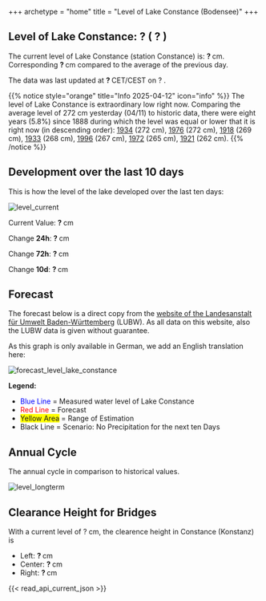+++
archetype = "home"
title = "Level of Lake Constance (Bodensee)"
+++

<h2>Level of Lake Constance: <span id=website_api_current_level_head> ? </span> (<span id=website_api_change_vs_yesterday_head> ? </span>) </h2>

The current level of Lake Constance (station Constance) is: <b><span id=website_api_current_level> ? </span></b> cm. Corresponding <b><span id=website_api_change_vs_yesterday> ? </span></b> cm compared to the average of the previous day.

The data was last updated at <b><span id=website_api_mostrecent_time> ? </span></b> CET/CEST on <span id=website_api_mostrecent_date> ? </span>.

{{% notice style="orange" title="Info 2025-04-12" icon="info" %}}
The level of Lake Constance is extraordinary low right now. Comparing the average level of 272 cm yesterday (04/11) to historic data, there were eight years (5.8%) since 1888 during which the level was equal or lower that it is right now (in descending order): [1934](https://www.pegel-konstanz.de/en/01_historische_daten/1930-1939/index.html#1934) (272 cm), [1976](https://www.pegel-konstanz.de/en/01_historische_daten/1970-1979/index.html#1976) (272 cm), [1918](https://www.pegel-konstanz.de/en/01_historische_daten/1910-1919/index.html#1918) (269 cm), [1933](https://www.pegel-konstanz.de/en/01_historische_daten/1930-1939/index.html#1933) (268 cm), [1996](https://www.pegel-konstanz.de/en/01_historische_daten/1990-1999/index.html#1996) (267 cm), [1972](https://www.pegel-konstanz.de/en/01_historische_daten/1970-1979/index.html#1972) (265 cm), [1921](https://www.pegel-konstanz.de/en/01_historische_daten/1920-1929/index.html#1921) (262 cm).
{{% /notice %}}

## Development over the last 10 days

This is how the level of the lake developed over the last ten days:

![level_current](https://pegel-konstanz-for-website.s3.eu-central-1.amazonaws.com/graph/current/en/current_EN.png)

Current Value: <b><span id=website_api_current_level_d1> ? </span></b> cm

Change **24h**: <b><span id=website_api_change_24h> ? </span></b> cm

Change **72h**: <b><span id=website_api_change_72h> ? </span></b> cm

Change **10d**: <b><span id=website_api_change_10d> ? </span></b> cm

## Forecast

The forecast below is a direct copy from the [website of the Landesanstalt für Umwelt Baden-Württemberg](https://www.hvz.baden-wuerttemberg.de/pegel.html?id=00007) (LUBW). As all data on this website, also the LUBW data is given without guarantee.

As this graph is only available in German, we add an English translation here:

![forecast_level_lake_constance](https://www.hvz.baden-wuerttemberg.de/gifs/00007-2001.GIF)

**Legend:**
* <span style="color:blue">Blue Line </span> = Measured water level of Lake Constance
* <span style="color:red">Red Line</span> = Forecast
* <span style="background-color: #FFFF00">Yellow Area</span> = Range of Estimation
* Black Line = Scenario: No Precipitation for the next ten Days

## Annual Cycle

The annual cycle in comparison to historical values.

![level_longterm](https://pegel-konstanz-for-website.s3.eu-central-1.amazonaws.com/graph/longterm/en/longterm_EN.png)

## Clearance Height for Bridges

With a current level of <span id=website_api_current_level_bridge> ? </span> cm, the clearence height in Constance (Konstanz) is

<ul>
  <li>Left: <b><span id=website_api_bridge_kn_left> ? </span></b> cm</li>
  <li>Center: <b><span id=website_api_bridge_kn_center> ? </span></b> cm</li>
  <li>Right: <b><span id=website_api_bridge_kn_right> ? </span></b> cm</li>
</ul>


{{< read_api_current_json >}} 